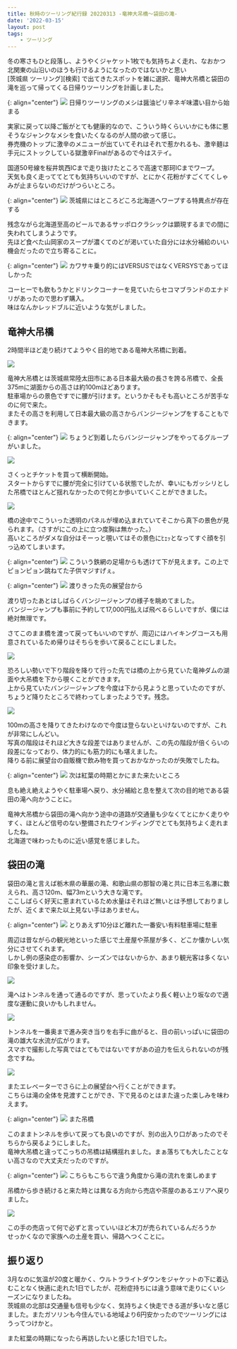 ```yaml
---
title: 秋時のツーリング紀行録 20220313 -竜神大吊橋～袋田の滝-
date: '2022-03-15'
layout: post
tags:
    - ツーリング
---
```


冬の寒さもひと段落し、ようやくジャケット1枚でも気持ちよく走れ、なおかつ北関東の山沿いのほうも行けるようになったのではないかと思い  
[茨城県 ツーリング][検索] で出てきたスポットを雑に選択、竜神大吊橋と袋田の滝を巡って帰ってくる日帰りツーリングを計画しました。
<!--more-->

{: align="center"}
![](/assets/images/blog/20220313/20220313_112352.jpg)
日帰りツーリングのメシは醤油ピリ辛ネギ味濃い目から始まる

実家に戻って以降ご飯がとても健康的なので、こういう時くらいいかにも体に悪そうなジャンクなメシを食いたくなるのが人間の欲って感じ。  
券売機のトップに激辛のメニューが出ていてそれはそれで惹かれるも、激辛麺は手元にストックしている獄激辛Finalがあるので今はステイ。

国道50号線を桜井筑西ICまで走り抜けたところで高速で那珂ICまでワープ。  
天気も良く走っててとても気持ちいいのですが、とにかく花粉がすごくてくしゃみが止まらないのだけがつらいところ。

{: align="center"}
![](/assets/images/blog/20220313/20220313_130921.jpg)
茨城県にはところどころ北海道へワープする特異点が存在する

残念ながら北海道至高のビールであるサッポロクラシックは顕現するまでの間に失われてしまうようです。  
先ほど食べた山岡家のスープが濃くてのどが渇いていた自分には水分補給のいい機会だったので立ち寄ることに。

{: align="center"}
![](/assets/images/blog/20220313/20220313_131544.jpg)
カワサキ乗り的にはVERSUSではなくVERSYSであってほしかった

コーヒーでも飲もうかとドリンクコーナーを見ていたらセコマブランドのエナドリがあったので思わず購入。  
味はなんかレッドブルに近いような気がしました。

## 竜神大吊橋
2時間半ほど走り続けてようやく目的地である竜神大吊橋に到着。  

![](/assets/images/blog/20220313/20220313_133622.jpg)

竜神大吊橋とは茨城県常陸太田市にある日本最大級の長さを誇る吊橋で、全長375mに湖面からの高さは約100mほどあります。  
駐車場からの景色ですでに腰が引けます。というかそもそも高いところが苦手なのに何で来た。  
またその高さを利用して日本最大級の高さからバンジージャンプをすることもできます。

{: align="center"}
![](/assets/images/blog/20220313/20220313_133817.jpg)
ちょうど到着したらバンジージャンプをやってるグループがいました。

![](/assets/images/blog/20220313/20220313_134135.jpg)

さくっとチケットを買って横断開始。  
スタートからすでに腰が完全に引けている状態でしたが、幸いにもガッシリとした吊橋でほとんど揺れなかったので何とか歩いていくことができました。

![](/assets/images/blog/20220313/20220313_134445.jpg)

橋の途中でこういった透明のパネルが埋め込まれていてそこから真下の景色が見られます。（さすがにこの上に立つ度胸は無かった。）  
高いところがダメな自分はそーっと覗いてはその景色にﾋｪｯとなってすぐ顔を引っ込めてしまいます。

{: align="center"}
![](/assets/images/blog/20220313/20220313_134429.jpg)
こういう鉄網の足場からも透けて下が見えます。この上でピョンピョン跳ねてた子供マジすげぇ。

{: align="center"}
![](/assets/images/blog/20220313/20220313_135454.jpg)
渡りきった先の展望台から

渡り切ったあとはしばらくバンジージャンプの様子を眺めてました。  
バンジージャンプも事前に予約して17,000円払えば飛べるらしいですが、僕には絶対無理です。  

さてこのまま橋を渡って戻ってもいいのですが、周辺にはハイキングコースも用意されているため帰りはそちらを歩いて戻ることにしました。  

![](/assets/images/blog/20220313/20220313_141610.jpg)

恐ろしい勢いで下り階段を降りて行った先では橋の上から見ていた竜神ダムの湖面や大吊橋を下から覗くことができます。  
上から見ていたバンジージャンプを今度は下から見ようと思っていたのですが、ちょうど降りたところで終わってしまったようです。残念。

![](/assets/images/blog/20220313/20220313_142055.jpg)

100mの高さを降りてきたわけなので今度は登らないといけないのですが、これが非常にしんどい。  
写真の階段はそれほど大きな段差ではありませんが、この先の階段が倍くらいの段差になっており、体力的にも筋力的にも堪えました。  
降りる前に展望台の自販機で飲み物を買っておかなかったのが失敗でしたね。

{: align="center"}
![](/assets/images/blog/20220313/20220313_144224.jpg)
次は紅葉の時期とかにまた来たいところ

息も絶え絶えようやく駐車場へ戻り、水分補給と息を整えて次の目的地である袋田の滝へ向かうことに。  

竜神大吊橋から袋田の滝へ向かう途中の道路が交通量も少なくてとにかく走りやすく、ほとんど信号のない整備されたワインディングでとても気持ちよく走れましたね。  
北海道で味わったものに近い感覚を感じました。  

## 袋田の滝
袋田の滝と言えば栃木県の華厳の滝、和歌山県の那智の滝と共に日本三名瀑に数えられ、高さ120m、幅73mという大きな滝です。  
ここしばらく好天に恵まれているため水量はそれほど無いとは予想しておりましたが、近くまで来た以上見ない手はありません。

{: align="center"}
![](/assets/images/blog/20220313/20220313_150724.jpg)
とりあえず10分ほど離れた一番安い有料駐車場に駐車

周辺は昔ながらの観光地といった感じで土産屋や茶屋が多く、どこか懐かしい気分にさせてくれます。  
しかし例の感染症の影響か、シーズンではないからか、あまり観光客は多くない印象を受けました。  

![](/assets/images/blog/20220313/20220313_151749.jpg)

滝へはトンネルを通って通るのですが、思っていたより長く軽い上り坂なので適度な運動に良いかもしれません。

![](/assets/images/blog/20220313/20220313_152742.jpg)

トンネルを一番奥まで進み突き当りを右手に曲がると、目の前いっぱいに袋田の滝の雄大な水流が広がります。  
スマホで撮影した写真ではとてもではないですがあの迫力を伝えられないのが残念ですね。

![](/assets/images/blog/20220313/20220313_152320.jpg)

またエレベーターでさらに上の展望台へ行くことができます。  
こちらは滝の全体を見渡すことができ、下で見るのとはまた違った楽しみを味わえます。  

{: align="center"}
![](/assets/images/blog/20220313/20220313_153040.jpg)
また吊橋

このままトンネルを歩いて戻っても良いのですが、別の出入り口があったのでそちらから戻るようにしました。  
竜神大吊橋と違ってこっちの吊橋は結構揺れました。まぁ落ちても大したことない高さなので大丈夫だったのですが。

{: align="center"}
![](/assets/images/blog/20220313/20220313_153021.jpg)
こちらもこちらで違う角度から滝の流れを楽しめます

吊橋から歩き続けると来た時とは異なる方向から売店や茶屋のあるエリアへ戻りました。

![](/assets/images/blog/20220313/20220313_153634.jpg)

この手の売店って何で必ずと言っていいほど木刀が売られているんだろうか  
せっかくなので家族への土産を買い、帰路へつくことに。

## 振り返り
3月なのに気温が20度と暖かく、ウルトラライトダウンをジャケットの下に着込むことなく快適に走れた1日でしたが、花粉症持ちには違う意味で走りにくいシーズンになりましたね。  
茨城県の北部は交通量も信号も少なく、気持ちよく快走できる道が多いなと感じました。またガソリンも今住んでいる地域より6円安かったのでツーリングにはうってつけかと。

また紅葉の時期になったら再訪したいと感じた1日でした。
